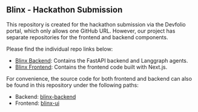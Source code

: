 ## Blinx - Hackathon Submission

This repository is created for the hackathon submission via the Devfolio portal, which only allows one GitHub URL. However, our project has separate repositories for the frontend and backend components.

Please find the individual repo links below:

- [Blinx Backend](https://github.com/namish800/blinx): Contains the FastAPI backend and Langgraph agents.
- [Blinx Frontend](https://github.com/namish800/blinx-ui): Contains the frontend code built with Next.js.

For convenience, the source code for both frontend and backend can also be found in this repository under the following paths:
- Backend: [blinx-backend](https://github.com/namish800/blinx-ai-hackathon-submission/tree/main/blinx-backend)
- Frontend: [blinx-ui](https://github.com/namish800/blinx-ai-hackathon-submission/tree/main/blinx-ui)
